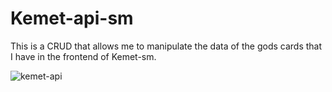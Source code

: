 ﻿# Kemet-api-sm

This is a CRUD that allows me to manipulate the data of the gods cards that I have in the frontend of Kemet-sm.

![kemet-api](https://github.com/user-attachments/assets/117f95fa-c2fc-4110-b246-5976c3602f76)
